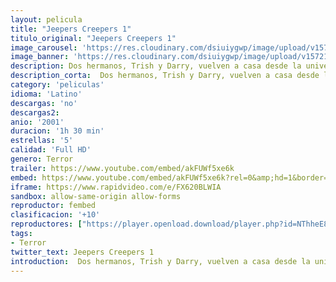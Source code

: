 ```yaml
---
layout: pelicula
title: "Jeepers Creepers 1"
titulo_original: "Jeepers Creepers 1"
image_carousel: 'https://res.cloudinary.com/dsiuiygwp/image/upload/v1572146617/jeepers-min_xo09bq.jpg'
image_banner: 'https://res.cloudinary.com/dsiuiygwp/image/upload/v1572146622/maxresdefault_6_-min_h1g2nh.jpg'
description: Dos hermanos, Trish y Darry, vuelven a casa desde la universidad y tienen que cruzar en coche el Medio-Oeste americano. Durante su viaje a través de un paisaje inhóspito tienen un encuentro terrorífico con un loco que intenta sacarles de la carretera con su camioneta. Poco tiempo después los chicos ven al conductor junto a una iglesia abandonada y observan cómo tira por una gran tubería abierta lo que parece ser dos cuerpos envueltos en sábanas. Tras otro violento encuentro en la carretera deciden regresar a la iglesia y lo que descubren allí es sólo el principio de la pesadilla. Su rutinario viaje a casa se convierte en una carrera desesperada para escapar de una criatura terrorífica que les ha elegido como presa y les persigue implacablemente; una criatura que aparece cada cierto tiempo para alimentarse y que se ha encaprichado con los ojos azules de Darry. Esta película también es conocida como el demonio
description_corta:  Dos hermanos, Trish y Darry, vuelven a casa desde la universidad y tienen que cruzar en coche el Medio-Oeste americano. Durante su viaje a través de un paisaje inhóspito tienen un encuentro terrorífico con un loco que intenta sacarles de la....
category: 'peliculas'
idioma: 'Latino'
descargas: 'no'
descargas2:
anio: '2001'
duracion: '1h 30 min'
estrellas: '5'
calidad: 'Full HD'
genero: Terror
trailer: https://www.youtube.com/embed/akFUWf5xe6k
embed: https://www.youtube.com/embed/akFUWf5xe6k?rel=0&amp;hd=1&border=0&wmode=opaque&enablejsapi=1&modestbranding=1&controls=1&showinfo=1
iframe: https://www.rapidvideo.com/e/FX620BLWIA
sandbox: allow-same-origin allow-forms
reproductor: fembed
clasificacion: '+10'
reproductores: ["https://player.openload.download/player.php?id=NThheE8vVlFPWUVQaGo2Y0JxclF0ajhSWjlKUUVVcHlpdTY4aGgwTVVwbWVOWGlxVXAxTzRZTXVnK2EzRmZnbHlmZzFETjJoZFltNkNFN2IrUnU3cUE9PQ"]
tags:
- Terror
twitter_text: Jeepers Creepers 1
introduction:  Dos hermanos, Trish y Darry, vuelven a casa desde la universidad y tienen que cruzar en coche el Medio-Oeste americano. Durante su viaje a través de un paisaje inhóspito tienen un encuentro terrorífico con un loco que intenta sacarles de la
---
```













